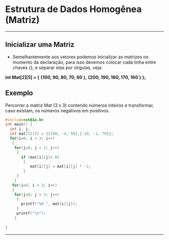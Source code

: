 # Estrutura de Dados Homogênea (Matriz)
---
Inicializar uma Matriz
---
+ Semelhantemente aos vetores podemos inicializar as matrizes no momento da declaração, para isso devemos colocar cada linha entre chaves {}, e separar elas por vírgulas, veja:
<p><b> int Mat[2][5] = { {100, 90, 80, 70, 60 }, {200, 190, 180, 170, 160 } };</b></p>

Exemplo
---
Percorrer a matriz Mat (3 x 3) contendo números inteiros e transformar, caso existam, os números negativos em positivos.
``` C running 
#include<stdio.h>
int main() {
  int i, j;
  int mat[3][3] = {{100, -4, 50},{-10, -1, 70}};
  for(i=0; i < 3; i++)
   {    
    for(j=0; j < 3; j++)
     {
       if (mat[i][j]< 0)
        {
           mat[i][j] = mat[i][j] * -1;
        }
     }    
    } 
   for(i=0; i < 3; i++)
   {    
    for(j=0; j < 3; j++)
     {
       printf("%d ", mat[i][j]);
     }
     printf("\n");
    } 
       
}
```
---
